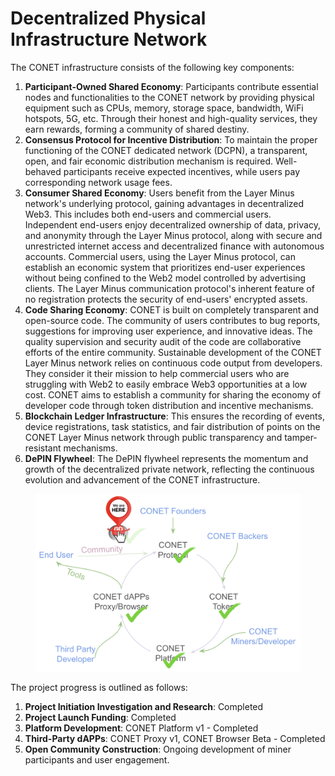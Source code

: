 # Decentralized Physical Infrastructure Network

The CONET infrastructure consists of the following key components:

1. **Participant-Owned Shared Economy**: Participants contribute essential nodes and functionalities to the CONET network by providing physical equipment such as CPUs, memory, storage space, bandwidth, WiFi hotspots, 5G, etc. Through their honest and high-quality services, they earn rewards, forming a community of shared destiny.
2. **Consensus Protocol for Incentive Distribution**: To maintain the proper functioning of the CONET dedicated network (DCPN), a transparent, open, and fair economic distribution mechanism is required. Well-behaved participants receive expected incentives, while users pay corresponding network usage fees.
3. **Consumer Shared Economy**: Users benefit from the Layer Minus network's underlying protocol, gaining advantages in decentralized Web3. This includes both end-users and commercial users. Independent end-users enjoy decentralized ownership of data, privacy, and anonymity through the Layer Minus protocol, along with secure and unrestricted internet access and decentralized finance with autonomous accounts. Commercial users, using the Layer Minus protocol, can establish an economic system that prioritizes end-user experiences without being confined to the Web2 model controlled by advertising clients. The Layer Minus communication protocol's inherent feature of no registration protects the security of end-users' encrypted assets.
4. **Code Sharing Economy**: CONET is built on completely transparent and open-source code. The community of users contributes to bug reports, suggestions for improving user experience, and innovative ideas. The quality supervision and security audit of the code are collaborative efforts of the entire community. Sustainable development of the CONET Layer Minus network relies on continuous code output from developers. They consider it their mission to help commercial users who are struggling with Web2 to easily embrace Web3 opportunities at a low cost. CONET aims to establish a community for sharing the economy of developer code through token distribution and incentive mechanisms.
5. **Blockchain Ledger Infrastructure**: This ensures the recording of events, device registrations, task statistics, and fair distribution of points on the CONET Layer Minus network through public transparency and tamper-resistant mechanisms.
6. **DePIN Flywheel**: The DePIN flywheel represents the momentum and growth of the decentralized private network, reflecting the continuous evolution and advancement of the CONET infrastructure.

<figure><img src="../../.gitbook/assets/image (1).png" alt=""><figcaption></figcaption></figure>

The project progress is outlined as follows:

1. **Project Initiation Investigation and Research**: Completed
2. **Project Launch Funding**: Completed
3. **Platform Development**: CONET Platform v1 - Completed
4. **Third-Party dAPPs**: CONET Proxy v1, CONET Browser Beta - Completed
5. **Open Community Construction**: Ongoing development of miner participants and user engagement.

